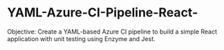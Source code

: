 # YAML-Azure-CI-Pipeline-React-
Objective: Create a YAML-based Azure CI pipeline to build a simple React application with unit testing using Enzyme and Jest.
